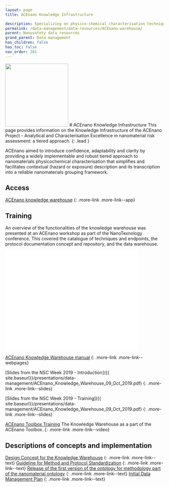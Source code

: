 ```yaml
---
layout: page
title: ACEnano Knowledge Infrastructure 

description: Specializing on physico-chemical characterisation techniques, protocols and data.
permalink: /data-management/data-resources/ACEnano-warehouse/
parent: Nanosafety data resources
grand_parent: Data management
has_children: false
has_toc: false
nav_order: 281
---
```


<img src="{{ site.baseurl }}/images/logos/acenano.png" width="200" class="image--right" />
# ACEnano Knowledge Infrastructure
 This page provides information on the Knowledge Infrastructure of the ACEnano Project - Analytical and Characterisation Excellence in nanomaterial risk assessment: a tiered approach. 
 {: .lead }

 ACEnano aimed to introduce confidence, adaptability and clarity by providing a widely implementable and robust tiered approach to nanomaterials physicochemical characterisation that simplifies and facilitates contextual (hazard or exposure) description and its transcription into a reliable nanomaterials grouping framework.

## Access
[ACEnano knowledge warehouse](https://acenano.douglasconnect.com/)
{: .more-link .more-link--app}

## Training
An overview of the functionalities of the knowledge warehouse was presented at an ACEnano workshop as part of the NanoTexnology conference. This covered the catalogue of techniques and endpoints, the protocol documentation concept and repository, and the data warehouse.

<iframe width="420" height="315" src="//www.youtube.com/embed/R9M4iTCU3eg" frameborder="0" allowfullscreen="allowfullscreen">&nbsp;</iframe>

[ACEnano Knowledge Warehouse manual](ACEnano-manual/)
{: .more-link .more-link--webpages}

[Slides from the NSC Week 2019 - Introduction]({{ site.baseurl}}/presentations/data-management/ACEnano_Knowledge_Warehouse_09_Oct_2019.pdf)
{: .more-link .more-link--slides}

[Slides from the NSC Week 2019 - Training]({{ site.baseurl}}/presentations/data-management/ACEnano_Knowledge_Warehouse_09_Oct_2019.pdf)
{: .more-link .more-link--slides}

[ACEnano Toolbox Training](https://www.youtube.com/watch?v=Iy7q0BFag6A)
The Knowledge Warehouse as a part of the ACEnano Toolbox.
{: .more-link .more-link--video}

## Descriptions of concepts and implementation
[Design Concept for the Knowledge Warehouse](https://zenodo.org/record/3752851#.YXMZBhpBxPY)
{: .more-link .more-link--text}
[Guideline for Method and Protocol Standardization](https://zenodo.org/record/3716819#.YXMbwRpBxPY)
{: .more-link .more-link--text}
[Release of the first version of the ontology for methodology part of the nanomaterial ontology](https://zenodo.org/record/3753040#.YXMZ_hpBxPY)
{: .more-link .more-link--text}
[Initial Data Management Plan](https://zenodo.org/record/3752910#.YXMZhxpBxPY)
{: .more-link .more-link--text}
